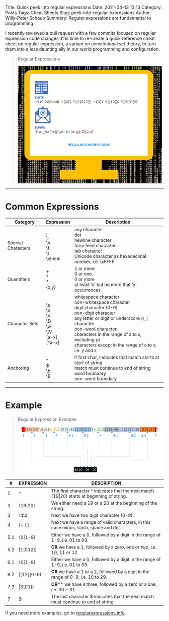 Title: Quick peek into regular expressions
Date: 2021-04-13 13:13
Category: Posts
Tags: Cheat Sheets
Slug: peek-into-regular-expressions
Author: Willy-Peter Schaub
Summary: Regular expressions are fundamental to programming

I recently reviewed a pull request with a few commits focused on regular expression code changes. It is time to re-create a quick reference cheat sheet on regular expression, a variant on conventional set theory, to turn them into a less daunting ally in our world programming and configuration.

> Regular Expressions
>
>  ![Regular Expressions](/images/peek-into-regular-expressions-1.png)

---

# Common Expressions

| Category | Expression | Description | 
|-------------|----------------|----------------|
| Special Characters | .<br/>\\.<br/>\\n<br/>\\f<br/>\\t<br/>\\xhhhh | any character<br/>dot<br/>newline character<br/>form feed character<br/>tab character<br/>Unicode character as hexadecimal number, i.e. \xFFFF | 
| Quantifiers | +<br/>?<br/>\*<br/>{x,y} | 1 or more<br/>0 or one<br/>0 or more<br/>at least ‘x’ but no more that ‘y’ occurrences | 
| Character Sets | \\s<br/>\\S<br/>\\d<br/>\\D<br/>\\w<br/>\\W<br/> [a-x] <br/>[^a-x] | whitespace character<br/>non-whitespace character<br/>digit character (0-9) <br/>non-digit character<br/>any letter or digit or underscore (\\_) character<br/>non-word character<br/>characters in the range of a to x, excluding yz<br/>characters except in the range of a to x, i.e. y and z | 
| Anchoring | ^<br/>$<br/>\\b<br/>\\B | if first char, indicates that match starts at start of  string<br/>match must continue to end of string<br/>word boundary<br/>non-word boundary |

---

# Example

> Regular Expression Example
>
>  ![Regular Expression Example](/images/peek-into-regular-expressions-2.png)

| #   | EXPRESSION  | DESCRIPTION |
|-----|-------------|-------------|
| 1   | ^           | The first character ^ indicates that the next match (19\|20) starts at beginning of string. |
| 2   | (19\|20)    | We either need a 19 or a 20 at the beginning of the string. |
| 3   | \\d\\d        | Next we have two digit character (0-9). |
| 4   | [- /.]      | Next we have a range of valid characters, in this case minus, slash, space and dot. 
| 5.1 | (0[1-9]     | Either we have a 0, followed by a digit in the range of 1-9, i.e. 01 to 09.
| 5.2 | \|1[012])   | **OR** we have a 1, followed by a zero, one or two, i.e. 10, 11 or 12. | 
| 6.1 | (0[1-9]     | Either we have a 0, followed by a digit in the range of 1-9, i.e. 01 to 09. |
| 6.2 | \|[12][0-9) | **OR** we have a 1 or a 2, followed by a digit in the range of 0-9, i.e. 10 to 29. |
| 7.3 | \|3[01])    | **OR**** we have a three, followed by a zero or a one, i.e. 30 - 31. |
| 7   | $           | The last character $ indicates that the next match must continue to end of string. | 

If you need more examples, go to [regularexpressions.info](http://www.regular-expressions.info/).

